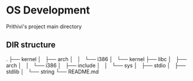# OS Development
Prithivi's project main directory
## DIR structure
.
├── kernel
│   ├── arch
│   │   └── i386
│   └── kernel
├── libc
│   ├── arch
│   │   └── i386
│   ├── include
│   │   └── sys
│   ├── stdio
│   ├── stdlib
│   └── string
└── README.md
